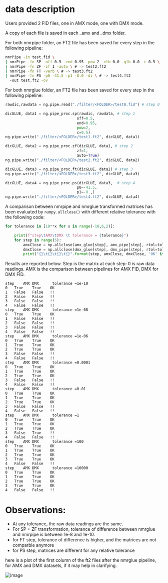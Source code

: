 # data description

Users provided 2 FID files, one in AMX mode, one with DMX mode.

A copy of each file is saved in each \_amx  and \_dmx folder.

For both nmrpipe folder, an FT2 file has been saved for every step in the following pipeline:

```bash
nmrPipe -in test.fid \
| nmrPipe -fn SP -off 0.5 -end 0.95 -pow 2 -elb 0.0 -glb 0.0 -c 0.5 \  # -> test1.ft2
| nmrPipe -fn ZF -zf 1 -auto \ # -> test2.ft2
| nmrPipe -fn FT -verb \ # -> test3.ft2
| nmrPipe -fn PS -p0 -41.5 -p1 -8.0 -di \ # -> test4.ft2
  -out test.ft2 -ov
```

For both nmrglue folder, an FT2 file has been saved for every step in the following pipeline:

```python
rawdic,rawdata = ng.pipe.read("./filter/<FOLDER>/test0.fid") # step 0 

dicGLUE, data1 = ng.pipe_proc.sp(rawdic, rawdata, # step 1
                                off=0.5,
                                end=0.95,
                                pow=2,
                                c=0.5)
ng.pipe.write("./filter/<FOLDER>/test1.ft2", dicGLUE, data1)

dicGLUE, data2 = ng.pipe_proc.zf(dicGLUE, data1, # step 2
                                zf=1, 
                                auto=True)
ng.pipe.write("./filter/<FOLDER>/test2.ft2", dicGLUE, data2)

dicGLUE, data3 = ng.pipe_proc.ft(dicGLUE, data2) # step 3
ng.pipe.write("./filter/<FOLDER>/test3.ft2", dicGLUE, data3)

dicGLUE, data4 = ng.pipe_proc.ps(dicGLUE, data3,  # step 4
                                p0=-41.5, 
                                p1=-8.,)
ng.pipe.write("./filter/<FOLDER>/test4.ft2", dicGLUE, data4)
```

A comparison between nmrpipe and nmrglue transformed matrices has been evaluated by `numpy.allclose()` with different relative tolerance with the following code:

```python
for tolerance in [10**x for x in range(-10,6,2)]:

    print(f"step\tAMX\tDMX \t tolerance = {tolerance}")
    for step in range(5):
        amxClose = np.allclose(amx_glue[step], amx_pipe[step], rtol=tolerance)
        dmxClose = np.allclose(dmx_glue[step], dmx_pipe[step], rtol=tolerance)
        print("{}\t{}\t{}\t{}".format(step, amxClose, dmxClose, 'OK' if (amxClose and dmxClose) else "!!"))
```

Results are reported below. Step is the matrix at each step: 0 is raw data readings. AMX is the comparison between pipelines for AMX FID, DMX for DMX FID. 

```
step	AMX	DMX 	 tolerance =1e-10
0	True	True	OK
1	False	False	!!
2	False	False	!!
3	False	False	!!
4	False	False	!!
step	AMX	DMX 	 tolerance =1e-08
0	True	True	OK
1	False	False	!!
2	False	False	!!
3	False	False	!!
4	False	False	!!
step	AMX	DMX 	 tolerance =1e-06
0	True	True	OK
1	True	True	OK
2	True	True	OK
3	False	False	!!
4	False	False	!!
step	AMX	DMX 	 tolerance =0.0001
0	True	True	OK
1	True	True	OK
2	True	True	OK
3	False	False	!!
4	False	False	!!
step	AMX	DMX 	 tolerance =0.01
0	True	True	OK
1	True	True	OK
2	True	True	OK
3	False	False	!!
4	False	False	!!
step	AMX	DMX 	 tolerance =1
0	True	True	OK
1	True	True	OK
2	True	True	OK
3	False	True	!!
4	False	False	!!
step	AMX	DMX 	 tolerance =100
0	True	True	OK
1	True	True	OK
2	True	True	OK
3	True	True	OK
4	False	False	!!
step	AMX	DMX 	 tolerance =10000
0	True	True	OK
1	True	True	OK
2	True	True	OK
3	True	True	OK
4	False	False	!!
```

# Observations:

* At any tolerance, the raw data readings are the same.
* For SP + ZF transformation, tolerance of difference between nmrglue and nmrpipe is between 1e-8 and 1e-10.
* for FT step, tolerance of difference is higher, and the matrices are not comparble anymore
* for PS step, matrices are different for any relative tolerance

here is a plot of the first column of the ft2 files after the nmrglue pipeline, for AMX and DMX datasets, if it may help in clarifying.

![image](https://user-images.githubusercontent.com/43496697/111759182-9f5f5480-889d-11eb-85fb-a1ef5df24dc4.png)
